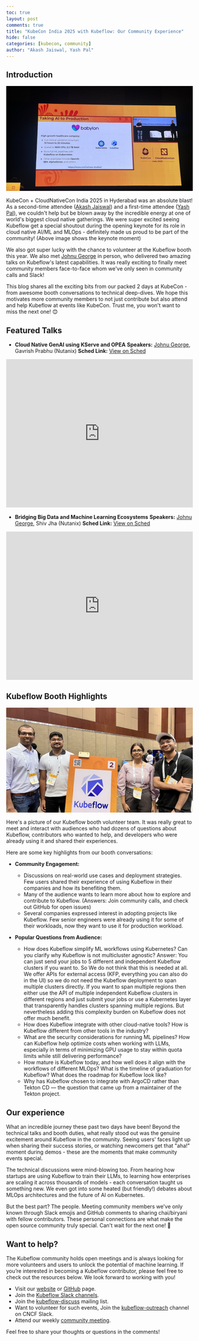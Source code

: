 ```yaml
---
toc: true
layout: post
comments: true
title: "KubeCon India 2025 with Kubeflow: Our Community Experience"
hide: false
categories: [kubecon, community]
author: "Akash Jaiswal, Yash Pal"
---
```


## Introduction

![KubeCon India 2025](/images/2025-08-23-kubecon-2025-india-kubeflow/KubeConIndiaKeynote.png)

KubeCon + CloudNativeCon India 2025 in Hyderabad was an absolute blast! As a second-time attendee ([Akash Jaiswal](https://github.com/jaiakash)) and a first-time attendee ([Yash Pal](https://github.com/yashpal2104)), we couldn't help but be blown away by the incredible energy at one of world's biggest cloud native gatherings. We were super excited seeing Kubeflow get a special shoutout during the opening keynote for its role in cloud native AI/ML and MLOps - definitely made us proud to be part of the community! (Above image shows the keynote moment)

We also got super lucky with the chance to volunteer at the Kubeflow booth this year. We also met [Johnu George](https://github.com/johnugeorge) in person, who delivered two amazing talks on Kubeflow's latest capabilities. It was really exciting to finally meet community members face-to-face whom we've only seen in community calls and Slack!

This blog shares all the exciting bits from our packed 2 days at KubeCon - from awesome booth conversations to technical deep-dives. We hope this motivates more community members to not just contribute but also attend and help Kubeflow at events like KubeCon. Trust me, you won't want to miss the next one! 😊

## Featured Talks

- **Cloud Native GenAI using KServe and OPEA**
**Speakers:** [Johnu George](https://github.com/johnugeorge), Gavrish Prabhu (Nutanix)
**Sched Link:** [View on Sched](https://kccncind2025.sched.com/event/23EtS/cloud-native-genai-using-kserve-and-opea-johnu-george-gavrish-prabhu-nutanix)

<iframe width="100%" height="400" src="https://www.youtube.com/embed/0o8Ng0E1rrA?list=PLj6h78yzYM2MEQTMX_LIOK1hrePHxLD6U" frameborder="0" allow="accelerometer; autoplay; clipboard-write; encrypted-media; gyroscope; picture-in-picture" allowfullscreen></iframe>

- **Bridging Big Data and Machine Learning Ecosystems**
**Speakers:** [Johnu George](https://github.com/johnugeorge), Shiv Jha (Nutanix)
**Sched Link:** [View on Sched](https://kccncind2025.sched.com/event/23Eur/bridging-big-data-and-machine-learning-ecosystems-a-cloud-native-approach-using-kubeflow-johnu-george-shiv-jha-nutanix)

<iframe width="100%" height="400" src="https://www.youtube.com/embed/3NWFCKUhB3A?list=PLj6h78yzYM2MEQTMX_LIOK1hrePHxLD6U" frameborder="0" allow="accelerometer; autoplay; clipboard-write; encrypted-media; gyroscope; picture-in-picture" allowfullscreen></iframe>


## Kubeflow Booth Highlights

![Kubeflow Booth](/images/2025-08-23-kubecon-2025-india-kubeflow/KubeflowBooth.png)

Here's a picture of our Kubeflow booth volunteer team. It was really great to meet and interact with audiences who had dozens of questions about Kubeflow, contributors who wanted to help, and developers who were already using it and shared their experiences.

Here are some key highlights from our booth conversations:

- **Community Engagement:**
  - Discussions on real-world use cases and deployment strategies. Few users shared their experience of using Kubeflow in their companies and how its benefiting them.
  - Many of the audience wants to learn more about how to explore and contribute to Kubeflow. (Answers: Join community calls, and check out GitHub for open issues)
  - Several companies expressed interest in adopting projects like Kubeflow. Few senior engineers were already using it for some of their workloads, now they want to use it for production workload.

- **Popular Questions from Audience:**
  - How does Kubeflow simplify ML workflows using Kubernetes? Can you clarify why Kubeflow is not multicluster agnostic?
  Answer: You can just send your jobs to 5 different and independent Kubeflow clusters if you want to. So We do not think that this is needed at all. We offer APIs for external access (KFP, everything you can also do in the UI) so we do not need the Kubeflow deployment to span multiple clusters directly. If you want to span multiple regions then either use the API of multiple independent Kubeflow clusters in different regions and just submit your jobs or use a Kubernetes layer that transparently handles clusters spanning multiple regions. But nevertheless adding this complexity burden on Kubeflow does not offer much benefit.
  - How does Kubeflow integrate with other cloud-native tools? How is Kubeflow different from other tools in the industry?
  - What are the security considerations for running ML pipelines? How can Kubeflow help optimize costs when working with LLMs, especially in terms of minimizing GPU usage to stay within quota limits while still delivering performance?
  - How mature is Kubeflow today, and how well does it align with the workflows of different MLOps? What is the timeline of graduation for Kubeflow? What does the roadmap for Kubeflow look like?
  - Why has Kubeflow chosen to integrate with ArgoCD rather than Tekton CD — the question that came up from a maintainer of the Tekton project.

## Our experience

What an incredible journey these past two days have been! Beyond the technical talks and booth duties, what really stood out was the genuine excitement around Kubeflow in the community. Seeing users' faces light up when sharing their success stories, or watching newcomers get that "aha!" moment during demos - these are the moments that make community events special.

The technical discussions were mind-blowing too. From hearing how startups are using Kubeflow to train their LLMs, to learning how enterprises are scaling it across thousands of models - each conversation taught us something new. We even got into some heated (but friendly!) debates about MLOps architectures and the future of AI on Kubernetes.

But the best part? The people. Meeting community members we've only known through Slack emojis and GitHub comments to sharing chai/biryani with fellow contributors. These personal connections are what make the open source community truly special. Can't wait for the next one! 🚀

## Want to help?

The Kubeflow community holds open meetings and is always looking for more volunteers and users to unlock the potential of machine learning. If you’re interested in becoming a Kubeflow contributor, please feel free to check out the resources below. We look forward to working with you!

* Visit our [website](https://www.kubeflow.org/docs/about/community/) or [GitHub](https://github.com/kubeflow) page.
* Join the [Kubeflow Slack channels](https://www.kubeflow.org/docs/about/community/).
* Join the [kubeflow-discuss](https://groups.google.com/g/kubeflow-discuss) mailing list.
* Want to volunteer for such events, Join the [kubeflow-outreach](https://cloud-native.slack.com/archives/C078ZMRQPB6) channel on CNCF Slack.
* Attend our weekly [community meeting](https://www.kubeflow.org/docs/about/community/#kubeflow-community-call).

Feel free to share your thoughts or questions in the comments!
